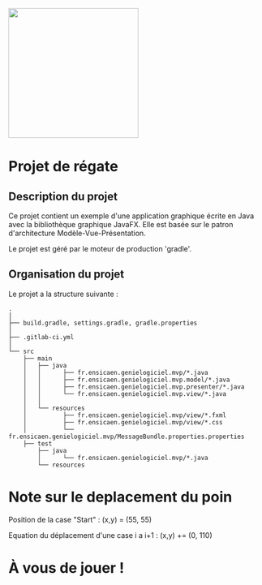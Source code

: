 [<img src="https://www.ensicaen.fr/wp-content/uploads/2017/02/LogoEnsicaen.gif" width="256" >](https://www.ensicaen.fr)

Projet de régate
================

## Description du projet

Ce projet contient un exemple d'une application graphique écrite en Java avec
la bibliothèque graphique JavaFX. Elle est basée sur le patron d'architecture
Modèle-Vue-Présentation.

Le projet est géré par le moteur de production 'gradle'.

## Organisation du projet
 
Le projet a la structure suivante :

    .
    │
    ├── build.gradle, settings.gradle, gradle.properties
    │
    ├── .gitlab-ci.yml
    │
    └── src
        ├── main
        │   ├── java
        │   │      ├── fr.ensicaen.genielogiciel.mvp/*.java
        │   │      ├── fr.ensicaen.genielogiciel.mvp.model/*.java
        │   │      ├── fr.ensicaen.genielogiciel.mvp.presenter/*.java
        │   │      └── fr.ensicaen.genielogiciel.mvp.view/*.java
        │   │
        │   └── resources
        │          ├── fr.ensicaen.genielogiciel.mvp/view/*.fxml
        │          ├── fr.ensicaen.genielogiciel.mvp/view/*.css
        │          └── fr.ensicaen.genielogiciel.mvp/MessageBundle.properties.properties
        ├── test
            ├── java
            │      └── fr.ensicaen.genielogiciel.mvp/*.java
            └── resources

# Note sur le deplacement du poin

Position de la case "Start" : (x,y) = (55, 55)

Equation du déplacement d'une case i a i+1 : (x,y) += (0, 110)

# À vous de jouer !
